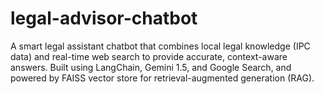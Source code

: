 # legal-advisor-chatbot
A smart legal assistant chatbot that combines local legal knowledge (IPC data) and real-time web search to provide accurate, context-aware answers. Built using LangChain, Gemini 1.5, and Google Search, and powered by FAISS vector store for retrieval-augmented generation (RAG).
